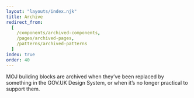 ```yaml
---
layout: "layouts/index.njk"
title: Archive
redirect_from:
  [
    /components/archived-components,
    /pages/archived-pages,
    /patterns/archived-patterns
  ]
index: true
order: 40
---
```


MOJ building blocks are archived when they’ve been replaced by something in the GOV.UK Design System, or when it’s no longer practical to support them.

